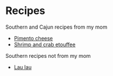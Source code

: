 # Recipes
Southern and Cajun recipes from my mom

* [Pimento cheese](https://github.com/mcplanner/moms_recipes/blob/master/pimento_cheese)
* [Shrimp and crab etouffee](https://github.com/mcplanner/moms_recipes/blob/master/shrimp_and_crab_etouffee)

Southern recipes not from my mom

* [Lau lau](https://github.com/mcplanner/recipes/blob/master/lau_lau)
